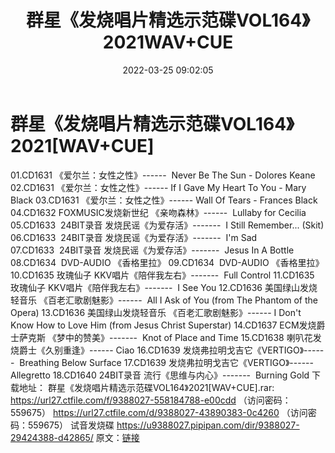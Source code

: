 ﻿---
title: 群星《发烧唱片精选示范碟VOL164》2021WAV+CUE
date: 2022-03-25 09:02:05
categories: 试音碟、非卖品、发烧碟
tags: 外语音乐
---
# 群星《发烧唱片精选示范碟VOL164》2021[WAV+CUE]

01.CD1631
《爱尔兰：女性之性》------  Never Be The
Sun - Dolores Keane
02.CD1631 《爱尔兰：女性之性》------ If I Gave My Heart To You - Mary
Black
03.CD1631 《爱尔兰：女性之性》------ Wall Of Tears - Frances Black
04.CD1632 FOXMUSIC发烧新世纪
《亲吻森林》------  Lullaby for
Cecilia
05.CD1633  24BIT录音
发烧民谣《为爱存活》-------  I Still
Remember... (Skit)
06.CD1633  24BIT录音
发烧民谣《为爱存活》-------  I'm Sad
07.CD1633  24BIT录音
发烧民谣《为爱存活》-------  Jesus In A
Bottle
08.CD1634  DVD-AUDIO 《香格里拉》
09.CD1634  DVD-AUDIO 《香格里拉》
10.CD1635 玫瑰仙子
KKV唱片《陪伴我左右》-------  Full
Control
11.CD1635 玫瑰仙子
KKV唱片《陪伴我左右》-------  I See
You
12.CD1636 美国绿山发烧轻音乐
《百老汇歌剧魅影》------  All I Ask of You
(from The Phantom of the Opera)
13.CD1636 美国绿山发烧轻音乐 《百老汇歌剧魅影》------ I Don't Know How to Love Him
(from Jesus Christ Superstar)
14.CD1637 ECM发烧爵士萨克斯
《梦中的赞美》-------  Knot of Place and
Time
15.CD1638 喇叭花发烧爵士《久别重逢》------ Ciao
16.CD1639
发烧弗拉明戈吉它《VERTIGO》------  Breathing
Below Surface
17.CD1639 发烧弗拉明戈吉它《VERTIGO》------Allegretto
18.CD1640 24BIT录音
流行《思维与内心》-------  Burning
Gold
下载地址：
群星《发烧唱片精选示范碟VOL164》2021[WAV+CUE].rar: https://url27.ctfile.com/f/9388027-558184788-e00cdd
（访问密码：559675）
https://url27.ctfile.com/d/9388027-43890383-0c4260
（访问密码：559675）
试音发烧碟
https://u9388027.pipipan.com/dir/9388027-29424388-d42865/
原文：[链接](https://blog.sina.com.cn/s/blog_1647c7e7601030wdg.html)